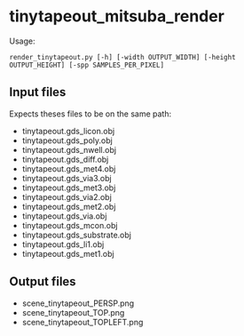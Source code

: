 # tinytapeout_mitsuba_render

Usage:

`render_tinytapeout.py [-h] [-width OUTPUT_WIDTH] [-height OUTPUT_HEIGHT] [-spp SAMPLES_PER_PIXEL]`



## Input files
Expects theses files to be on the same path:

- tinytapeout.gds_licon.obj
- tinytapeout.gds_poly.obj
- tinytapeout.gds_nwell.obj
- tinytapeout.gds_diff.obj
- tinytapeout.gds_met4.obj
- tinytapeout.gds_via3.obj
- tinytapeout.gds_met3.obj
- tinytapeout.gds_via2.obj
- tinytapeout.gds_met2.obj
- tinytapeout.gds_via.obj
- tinytapeout.gds_mcon.obj
- tinytapeout.gds_substrate.obj
- tinytapeout.gds_li1.obj
- tinytapeout.gds_met1.obj



## Output files
- scene_tinytapeout_PERSP.png
- scene_tinytapeout_TOP.png
- scene_tinytapeout_TOPLEFT.png